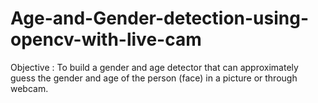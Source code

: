# Age-and-Gender-detection-using-opencv-with-live-cam
Objective :
To build a gender and age detector that can approximately guess the gender and age of the person (face) in a picture or through webcam.
